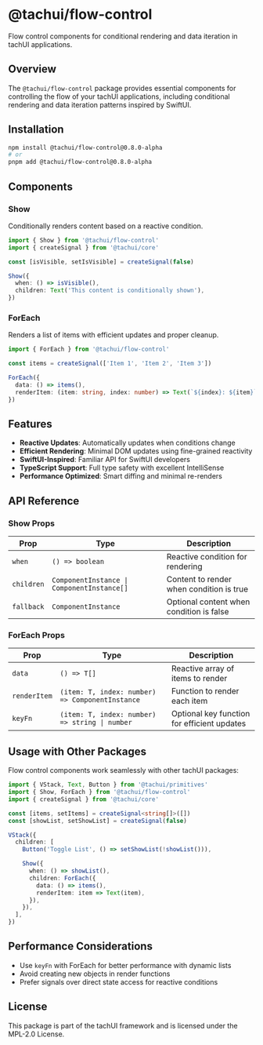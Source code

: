# @tachui/flow-control

Flow control components for conditional rendering and data iteration in tachUI applications.

## Overview

The `@tachui/flow-control` package provides essential components for controlling the flow of your tachUI applications, including conditional rendering and data iteration patterns inspired by SwiftUI.

## Installation

```bash
npm install @tachui/flow-control@0.8.0-alpha
# or
pnpm add @tachui/flow-control@0.8.0-alpha
```

## Components

### Show

Conditionally renders content based on a reactive condition.

```typescript
import { Show } from '@tachui/flow-control'
import { createSignal } from '@tachui/core'

const [isVisible, setIsVisible] = createSignal(false)

Show({
  when: () => isVisible(),
  children: Text('This content is conditionally shown'),
})
```

### ForEach

Renders a list of items with efficient updates and proper cleanup.

```typescript
import { ForEach } from '@tachui/flow-control'

const items = createSignal(['Item 1', 'Item 2', 'Item 3'])

ForEach({
  data: () => items(),
  renderItem: (item: string, index: number) => Text(`${index}: ${item}`),
})
```

## Features

- **Reactive Updates**: Automatically updates when conditions change
- **Efficient Rendering**: Minimal DOM updates using fine-grained reactivity
- **SwiftUI-Inspired**: Familiar API for SwiftUI developers
- **TypeScript Support**: Full type safety with excellent IntelliSense
- **Performance Optimized**: Smart diffing and minimal re-renders

## API Reference

### Show Props

| Prop       | Type                                       | Description                              |
| ---------- | ------------------------------------------ | ---------------------------------------- |
| `when`     | `() => boolean`                            | Reactive condition for rendering         |
| `children` | `ComponentInstance \| ComponentInstance[]` | Content to render when condition is true |
| `fallback` | `ComponentInstance`                        | Optional content when condition is false |

### ForEach Props

| Prop         | Type                                            | Description                                 |
| ------------ | ----------------------------------------------- | ------------------------------------------- |
| `data`       | `() => T[]`                                     | Reactive array of items to render           |
| `renderItem` | `(item: T, index: number) => ComponentInstance` | Function to render each item                |
| `keyFn`      | `(item: T, index: number) => string \| number`  | Optional key function for efficient updates |

## Usage with Other Packages

Flow control components work seamlessly with other tachUI packages:

```typescript
import { VStack, Text, Button } from '@tachui/primitives'
import { Show, ForEach } from '@tachui/flow-control'
import { createSignal } from '@tachui/core'

const [items, setItems] = createSignal<string[]>([])
const [showList, setShowList] = createSignal(false)

VStack({
  children: [
    Button('Toggle List', () => setShowList(!showList())),

    Show({
      when: () => showList(),
      children: ForEach({
        data: () => items(),
        renderItem: item => Text(item),
      }),
    }),
  ],
})
```

## Performance Considerations

- Use `keyFn` with ForEach for better performance with dynamic lists
- Avoid creating new objects in render functions
- Prefer signals over direct state access for reactive conditions

## License

This package is part of the tachUI framework and is licensed under the MPL-2.0 License.
